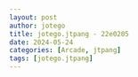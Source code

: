 ```yaml
---
layout: post
author: jotego
title: jotego.jtpang - 22e0205
date: 2024-05-24
categories: [Arcade, jtpang]
tags: [jotego.jtpang]
---
```


